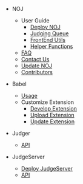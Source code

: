 - NOJ

  - User Guide
    - [Deploy NOJ](noj/guide/deploy.md)
    - [Judging Queue](noj/guide/queue.md)
    - [FrontEnd Utils](noj/guide/frontend.md)
    - [Helper Functions](noj/guide/helper.md)
  - [FAQ](noj/faq.md)
  - [Contact Us](noj/guide/contact.md)
  - [Update NOJ](noj/update.md)
  - [Contributors](noj/team.md)

- Babel
  - [Usage](babel/usage.md)
  - Customize Extension
    - [Develop Extension](babel/develop.md)
    - [Upload Extension](babel/upload.md)
    - [Update Extension](babel/update.md)

- Judger

  - [API](judger/api.md)

- JudgeServer

  - [Deploy JudgeServer](judgeserver/deploy.md)
  - [API](judgeserver/api.md)

